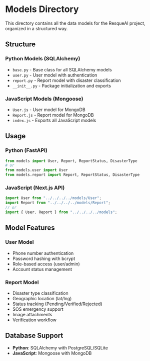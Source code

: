 # Models Directory

This directory contains all the data models for the ResqueAI project, organized in a structured way.

## Structure

### Python Models (SQLAlchemy)

- `base.py` - Base class for all SQLAlchemy models
- `user.py` - User model with authentication
- `report.py` - Report model with disaster classification
- `__init__.py` - Package initialization and exports

### JavaScript Models (Mongoose)

- `User.js` - User model for MongoDB
- `Report.js` - Report model for MongoDB
- `index.js` - Exports all JavaScript models

## Usage

### Python (FastAPI)

```python
from models import User, Report, ReportStatus, DisasterType
# or
from models.user import User
from models.report import Report, ReportStatus, DisasterType
```

### JavaScript (Next.js API)

```javascript
import User from "../../../../models/User";
import Report from "../../../../models/Report";
// or
import { User, Report } from "../../../../models";
```

## Model Features

### User Model

- Phone number authentication
- Password hashing with bcrypt
- Role-based access (user/admin)
- Account status management

### Report Model

- Disaster type classification
- Geographic location (lat/lng)
- Status tracking (Pending/Verified/Rejected)
- SOS emergency support
- Image attachments
- Verification workflow

## Database Support

- **Python**: SQLAlchemy with PostgreSQL/SQLite
- **JavaScript**: Mongoose with MongoDB
